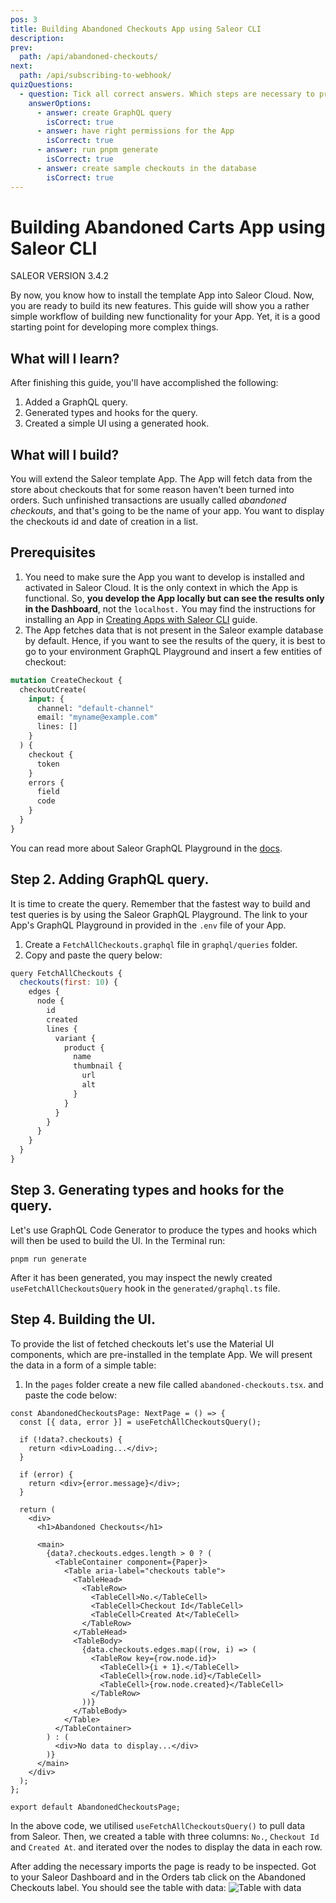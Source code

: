 ```yaml
---
pos: 3
title: Building Abandoned Checkouts App using Saleor CLI
description:
prev:
  path: /api/abandoned-checkouts/
next:
  path: /api/subscribing-to-webhook/
quizQuestions:
  - question: Tick all correct answers. Which steps are necessary to properly fetch checkouts?
    answerOptions:
      - answer: create GraphQL query
        isCorrect: true
      - answer: have right permissions for the App
        isCorrect: true
      - answer: run pnpm generate
        isCorrect: true
      - answer: create sample checkouts in the database
        isCorrect: true
---
```


# Building Abandoned Carts App using Saleor CLI

SALEOR VERSION
3.4.2

By now, you know how to install the template App into Saleor Cloud. Now, you are ready to build its new features. This guide will show you a rather simple workflow of building new functionality for your App. Yet, it is a good starting point for developing more complex things.

## What will I learn?

After finishing this guide, you'll have accomplished the following:

1. Added a GraphQL query.
2. Generated types and hooks for the query.
3. Created a simple UI using a generated hook.

## What will I build?

You will extend the Saleor template App. The App will fetch data from the store about checkouts that for some reason haven't been turned into orders. Such unfinished transactions are usually called _abandoned checkouts_, and that's going to be the name of your app. You want to display the checkouts id and date of creation in a list.

## Prerequisites

1. You need to make sure the App you want to develop is installed and activated in Saleor Cloud. It is the only context in which the App is functional. So, **you develop the App locally but can see the results only in the Dashboard**, not the `localhost.` You may find the instructions for installing an App in [Creating Apps with Saleor CLI](#) guide.
2. The App fetches data that is not present in the Saleor example database by default. Hence, if you want to see the results of the query, it is best to go to your environment GraphQL Playground and insert a few entities of checkout:

```graphql
mutation CreateCheckout {
  checkoutCreate(
    input: {
      channel: "default-channel"
      email: "myname@example.com"
      lines: []
    }
  ) {
    checkout {
      token
    }
    errors {
      field
      code
    }
  }
}
```

You can read more about Saleor GraphQL Playground in the [docs](https://learn.saleor.io/setup/saleor-graphql-playground/).

## Step 2. Adding GraphQL query.

It is time to create the query. Remember that the fastest way to build and test queries is by using the Saleor GraphQL Playground. The link to your App's GraphQL Playground in provided in the `.env` file of your App.

1. Create a `FetchAllCheckouts.graphql` file in `graphql/queries` folder.
2. Copy and paste the query below:

```jsx
query FetchAllCheckouts {
  checkouts(first: 10) {
    edges {
      node {
        id
        created
        lines {
          variant {
            product {
              name
              thumbnail {
                url
                alt
              }
            }
          }
        }
      }
    }
  }
}
```

## Step 3. Generating types and hooks for the query.

Let's use GraphQL Code Generator to produce the types and hooks which will then be used to build the UI. In the Terminal run:

`pnpm run generate`

After it has been generated, you may inspect the newly created `useFetchAllCheckoutsQuery` hook in the `generated/graphql.ts` file.

## Step 4. Building the UI.

To provide the list of fetched checkouts let's use the Material UI components, which are pre-installed in the template App. We will present the data in a form of a simple table:

1. In the `pages` folder create a new file called `abandoned-checkouts.tsx`. and paste the code below:

```tsx
const AbandonedCheckoutsPage: NextPage = () => {
  const [{ data, error }] = useFetchAllCheckoutsQuery();

  if (!data?.checkouts) {
    return <div>Loading...</div>;
  }

  if (error) {
    return <div>{error.message}</div>;
  }

  return (
    <div>
      <h1>Abandoned Checkouts</h1>

      <main>
        {data?.checkouts.edges.length > 0 ? (
          <TableContainer component={Paper}>
            <Table aria-label="checkouts table">
              <TableHead>
                <TableRow>
                  <TableCell>No.</TableCell>
                  <TableCell>Checkout Id</TableCell>
                  <TableCell>Created At</TableCell>
                </TableRow>
              </TableHead>
              <TableBody>
                {data.checkouts.edges.map((row, i) => (
                  <TableRow key={row.node.id}>
                    <TableCell>{i + 1}.</TableCell>
                    <TableCell>{row.node.id}</TableCell>
                    <TableCell>{row.node.created}</TableCell>
                  </TableRow>
                ))}
              </TableBody>
            </Table>
          </TableContainer>
        ) : (
          <div>No data to display...</div>
        )}
      </main>
    </div>
  );
};

export default AbandonedCheckoutsPage;
```

In the above code, we utilised `useFetchAllCheckoutsQuery()` to pull data from Saleor. Then, we created a table with three columns: `No.`, `Checkout Id` and `Created At`. and iterated over the nodes to display the data in each row.

After adding the necessary imports the page is ready to be inspected. Got to your Saleor Dashboard and in the Orders tab click on the Abandoned Checkouts label. You should see the table with data:
![Table with data](./checkouts-list.png)
